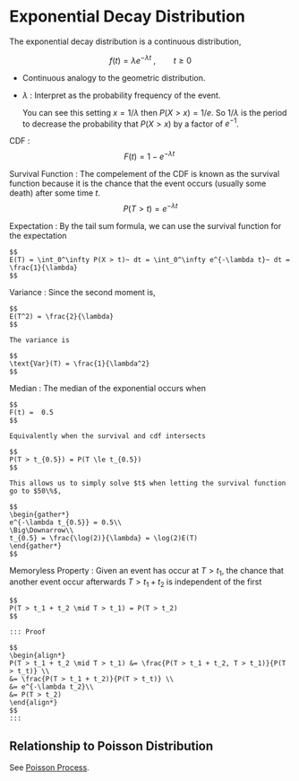 #  Exponential Decay Distribution

The exponential decay distribution is a continuous distribution,

$$
f(t) = \lambda e^{-\lambda t}~, \qquad t \ge 0
$$

* Continuous analogy to the geometric distribution.
* $\lambda$ : Interpret as the probability frequency of the event.

	You can see this setting $x = 1/\lambda$ then $P(X>x) = 1/e$. So $1/\lambda$ is the period to decrease the probability that $P(X>x)$ by a factor of $e^{-1}$.

CDF
:	$$
	F(t) = 1 - e^{-\lambda t}~
	$$

Survival Function
: The compelement of the CDF is known as the survival function because it is the chance that the event occurs (usually some death) after some time $t$.
	$$
	P(T>t) = e^{-\lambda t}
	$$

Expectation
: By the tail sum formula, we can use the survival function for the expectation

	$$
	E(T) = \int_0^\infty P(X > t)~ dt = \int_0^\infty e^{-\lambda t}~ dt = \frac{1}{\lambda}
	$$

Variance
: Since the second moment is,

	$$
	E(T^2) = \frac{2}{\lambda}
	$$

	The variance is

	$$
	\text{Var}(T) = \frac{1}{\lambda^2}
	$$

Median
: The median of the exponential occurs when

	$$
	F(t) =  0.5
	$$

	Equivalently when the survival and cdf intersects

	$$
	P(T > t_{0.5}) = P(T \le t_{0.5})
	$$

	This allows us to simply solve $t$ when letting the survival function go to $50\%$,

	$$
	\begin{gather*}
	e^{-\lambda t_{0.5}} = 0.5\\
	\Big\Downarrow\\
	t_{0.5} = \frac{\log(2)}{\lambda} = \log(2)E(T)
	\end{gather*}
	$$

Memoryless Property
:	Given an event has occur at $T > t_1$, the chance that another event occur afterwards $T > t_1 + t_2$ is independent of the first

	$$
	P(T > t_1 + t_2 \mid T > t_1) = P(T > t_2)
	$$

	::: Proof

	$$
	\begin{align*}
	P(T > t_1 + t_2 \mid T > t_1) &= \frac{P(T > t_1 + t_2, T > t_1)}{P(T > t_t)} \\
	&= \frac{P(T > t_1 + t_2)}{P(T > t_t)} \\
	&= e^{-\lambda t_2}\\
	&= P(T > t_2)
	\end{align*}
	$$
	:::

## Relationship to Poisson Distribution
See [Poisson Process](../Discrete_Distributions/Poisson#Poisson_Process).